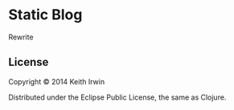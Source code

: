 # Static Blog

Rewrite

## License

Copyright &copy; 2014 Keith Irwin

Distributed under the Eclipse Public License, the same as Clojure.
